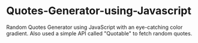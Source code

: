 # Quotes-Generator-using-Javascript
Random Quotes Generator using JavaScript with an eye-catching color gradient. Also used a simple API called "Quotable" to fetch random quotes.

